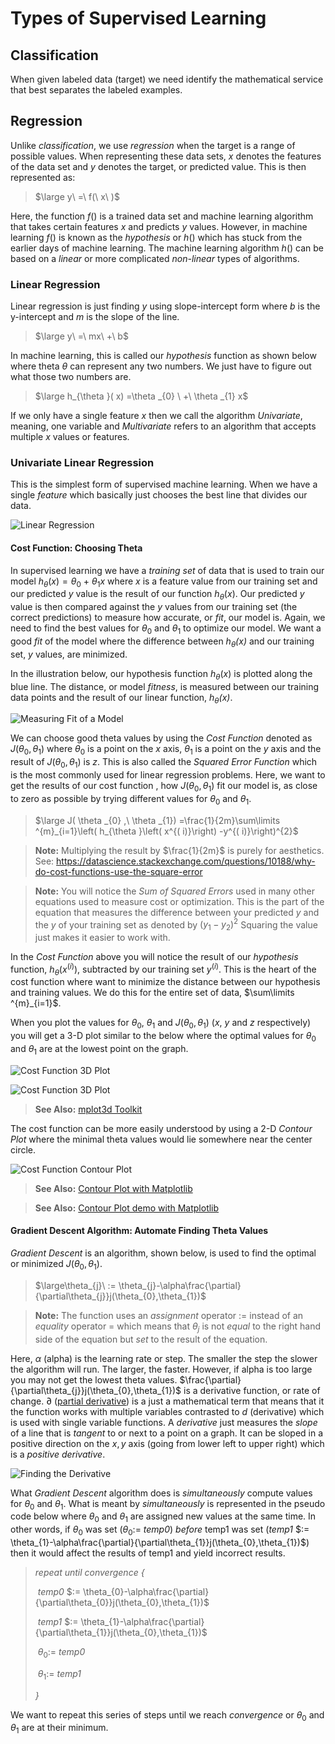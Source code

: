 # Types of Supervised Learning

## Classification

When given labeled data (target) we need identify the mathematical service that best separates the labeled examples.

## Regression

Unlike _classification_, we use *regression* when the target is a range of possible values. When representing these data sets, _x_ denotes the features of the data set and _y_ denotes the target, or predicted value. This is then represented as:

> $\large y\ =\ f(\ x\ )$

Here, the function $f()$ is a trained data set and machine learning algorithm that takes certain features $x$ and predicts $y$ values. However, in machine learning $f()$ is known as the *hypothesis* or $h()$ which has stuck from the earlier days of machine learning. The machine learning algorithm $h()$ can be based on a *linear* or more complicated *non-linear* types of algorithms.

### Linear Regression

Linear regression is just finding $y$ using slope-intercept form where *b* is the y-intercept and *m* is the slope of the line.

> $\large y\ =\ mx\ +\ b$

In machine learning, this is called our *hypothesis* function as shown below where theta *θ* can represent any two numbers. We just have to figure out what those two numbers are.

> $\large h_{\theta }( x) =\theta _{0} \ +\ \theta _{1} x$

If we only have a single feature $x$ then we call the algorithm *Univariate*, meaning, one variable and *Multivariate* refers to an algorithm that accepts multiple $x$ values or features.

### Univariate Linear Regression

This is the simplest form of supervised machine learning. When we have a single *feature* which basically just chooses the best line that divides our data.

![Linear Regression](https://github.com/harperd/machine-learning/raw/master/images/linear-regression.png)

#### Cost Function: Choosing Theta

In supervised learning we have a *training set* of data that is used to train our model $h_{\theta }( x) =\theta _{0} \ +\ \theta _{1} x$ where $x$ is a feature value from our training set and our predicted $y$ value is the result of our function $h_{\theta }( x)$. Our predicted $y$ value is then compared against the $y$ values from our training set (the correct predictions) to measure how accurate, or *fit*, our model is. Again, we need to find the best values for $\theta _{0}$ and $\theta _{1}$ to optimize our model. We want a good *fit* of the model where the difference between *$h_{\theta }( x)$* and our training set, $y$ values, are minimized. 

In the illustration below, our hypothesis function $h_{\theta }( x)$ is plotted along the blue line. The distance, or model *fitness*, is measured between our training data points and the result of our linear function, *$h_{\theta }( x)$*.

![Measuring Fit of a Model](https://github.com/harperd/machine-learning/raw/master/images/model-fit.jpg)

We can choose good theta values by using the *Cost Function* denoted as $J(\theta_{0}, \theta_{1})$ where  $\theta_{0}$ is a point on the $x$ axis, $\theta_{1}$ is a point on the $y$ axis and the result of $J(\theta_{0}, \theta_{1})$ is *z*. This is also called the *Squared Error Function* which is the most commonly used for linear regression problems. Here, we want to get the results of our cost function , how $J(\theta_{0}, \theta_{1})$ fit our model is, as close to zero as possible by trying different values for $\theta _{0}$ and $\theta _{1}$.

> $\large J( \theta _{0} ,\ \theta _{1}) =\frac{1}{2m}\sum\limits ^{m}_{i=1}\left( h_{\theta }\left( x^{( i)}\right) -y^{( i)}\right)^{2}$

> **Note:** Multiplying the result by $\frac{1}{2m}$ is purely for aesthetics. See: https://datascience.stackexchange.com/questions/10188/why-do-cost-functions-use-the-square-error

> **Note:** You will notice the *Sum of Squared Errors* used in many other equations used to measure cost or optimization. This is the part of the equation that measures the difference between your predicted $y$ and the $y$ of your training set as denoted by $(y_{1} - y_{2})^2$ Squaring the value just makes it easier to work with.

In the _Cost Function_ above you will notice the result of our *hypothesis* function, $h_{\theta }\left( x^{( i)}\right)$, subtracted by our training set $y^{( i)}$. This is the heart of the cost function where want to minimize the distance between our hypothesis and training values. We do this for the entire set of data, $\sum\limits ^{m}_{i=1}$.

When you plot the values for $\theta_{0}$, $\theta_{1}$ and $J(\theta_{0}, \theta_{1})$ (*x*, $y$ and *z* respectively) you will get a 3-D plot similar to the below where the optimal values for $\theta_{0}$ and $\theta_{1}$ are at the lowest point on the graph.

![Cost Function 3D Plot](https://github.com/harperd/machine-learning/raw/master/images/cost-function-plot1.jpg)

![Cost Function 3D Plot](https://github.com/harperd/machine-learning/raw/master/images/cost-function-plot2.jpg)

> **See Also:** [mplot3d Toolkit](https://matplotlib.org/tutorials/toolkits/mplot3d.html)

The cost function can be more easily understood by using a 2-D *Contour Plot* where the minimal theta values would lie somewhere near the center circle.

![Cost Function Contour Plot](https://github.com/harperd/machine-learning/raw/master/images/cost-function-contour-plot.jpg)

> **See Also:** [Contour Plot with Matplotlib](https://matplotlib.org/api/_as_gen/matplotlib.pyplot.contour.html)

> **See Also:** [Contour Plot demo with Matplotlib](https://matplotlib.org/gallery/images_contours_and_fields/contour_demo.html)

#### Gradient Descent Algorithm: Automate Finding Theta Values

*Gradient Descent* is an algorithm, shown below, is used to find the optimal or minimized $J(\theta_{0}, \theta_{1})$.

> $\large\theta_{j}\ := \theta_{j}-\alpha\frac{\partial}{\partial\theta_{j}}j(\theta_{0},\theta_{1})$

> **Note:** The function uses an *assignment* operator $:=$ instead of an *equality* operator $=$ which means that $\theta_{j}$ is not *equal* to the right hand side of the equation but *set* to the result of the equation.

Here, $\alpha$ (alpha) is the learning rate or step. The smaller the step the slower the algorithm will run. The larger, the faster. However, if alpha is too large you may not get the lowest theta values. $\frac{\partial}{\partial\theta_{j}}j(\theta_{0},\theta_{1})$ is a derivative function, or rate of change. $\partial$ ([partial derivative](https://www.youtube.com/watch?v=rnoToCoEK48)) is a just a mathematical term that means that it the function works with multiple variables contrasted to $d$ (derivative) which is used with single variable functions. A *derivative* just measures the *slope* of a line that is *tangent* to or next to a point on a graph. It can be sloped in a positive direction on the $x,y$ axis (going from lower left to upper right) which is a *positive derivative*.

![Finding the Derivative](https://github.com/harperd/machine-learning/raw/master/images/derivative.png)

What *Gradient Descent* algorithm does is *simultaneously* compute values for $\theta_{0}$ and $\theta_{1}$. What is meant by *simultaneously* is represented in the pseudo code below where $\theta_{0}$ and $\theta_{1}$ are assigned new values at the same time. In other words, if $\theta_{0}$ was set ($\theta_{0} :=$ *temp0*) *before* temp1 was set (*temp1* $:= \theta_{1}-\alpha\frac{\partial}{\partial\theta_{1}}j(\theta_{0},\theta_{1})$) then it would affect the results of temp1 and yield incorrect results.

>  *repeat until convergence {*
>
> ​	*temp0* $:= \theta_{0}-\alpha\frac{\partial}{\partial\theta_{0}}j(\theta_{0},\theta_{1})$
>
> ​	*temp1* $:= \theta_{1}-\alpha\frac{\partial}{\partial\theta_{1}}j(\theta_{0},\theta_{1})$
>
> ​	$\theta_{0} :=$ *temp0*
>
> ​	$\theta_{1} :=$ *temp1*
>
> *}*

We want to repeat this series of steps until we reach *convergence* or $\theta_{0}$ and $\theta_{1}$ are at their minimum.